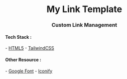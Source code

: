 <h1 align="center">My Link Template</h1>
<h3 align="center">Custom Link Management</h3>

<h4>Tech Stack :</h4>
- <a href="https://www.w3schools.com/html/" target="_blank" rel="noreferrer">HTML5</a>
- <a href="https://tailwindcss.com/" target="_blank" rel="noreferrer">TailwindCSS</a>

<h4>Other Resource :</h4>
- <a href="https://fonts.google.com" target="_blank" rel="noreferrer">Google Font</a>
- <a href="https://iconify.design" target="_blank" rel="noreferrer">Iconify</a>
